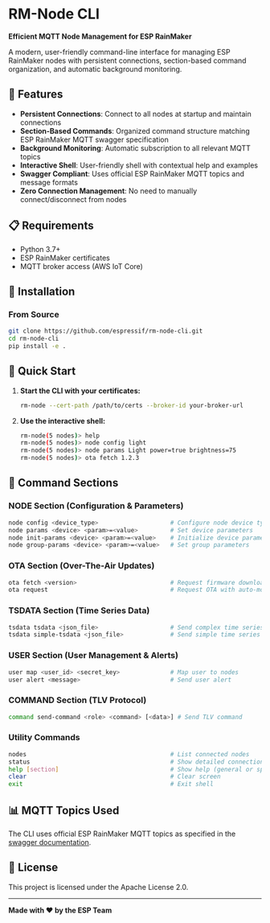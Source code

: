 # RM-Node CLI

**Efficient MQTT Node Management for ESP RainMaker**

A modern, user-friendly command-line interface for managing ESP RainMaker nodes with persistent connections, section-based command organization, and automatic background monitoring.

## 🚀 Features

- **Persistent Connections**: Connect to all nodes at startup and maintain connections
- **Section-Based Commands**: Organized command structure matching ESP RainMaker MQTT swagger specification
- **Background Monitoring**: Automatic subscription to all relevant MQTT topics
- **Interactive Shell**: User-friendly shell with contextual help and examples
- **Swagger Compliant**: Uses official ESP RainMaker MQTT topics and message formats
- **Zero Connection Management**: No need to manually connect/disconnect from nodes

## 📋 Requirements

- Python 3.7+
- ESP RainMaker certificates
- MQTT broker access (AWS IoT Core)

## 🔧 Installation

### From Source

```bash
git clone https://github.com/espressif/rm-node-cli.git
cd rm-node-cli
pip install -e .
```

## 🎯 Quick Start

1. **Start the CLI with your certificates:**
   ```bash
   rm-node --cert-path /path/to/certs --broker-id your-broker-url
   ```

2. **Use the interactive shell:**
   ```bash
   rm-node(5 nodes)> help
   rm-node(5 nodes)> node config light
   rm-node(5 nodes)> node params Light power=true brightness=75
   rm-node(5 nodes)> ota fetch 1.2.3
   ```

## 📖 Command Sections

### NODE Section (Configuration & Parameters)
```bash
node config <device_type>                    # Configure node device type
node params <device> <param>=<value>         # Set device parameters
node init-params <device> <param>=<value>    # Initialize device parameters
node group-params <device> <param>=<value>   # Set group parameters
```

### OTA Section (Over-The-Air Updates)
```bash
ota fetch <version>                          # Request firmware download
ota request                                  # Request OTA with auto-monitoring
```

### TSDATA Section (Time Series Data)
```bash
tsdata tsdata <json_file>                    # Send complex time series data
tsdata simple-tsdata <json_file>             # Send simple time series data
```

### USER Section (User Management & Alerts)
```bash
user map <user_id> <secret_key>              # Map user to nodes
user alert <message>                         # Send user alert
```

### COMMAND Section (TLV Protocol)
```bash
command send-command <role> <command> [<data>] # Send TLV command
```

### Utility Commands
```bash
nodes                                        # List connected nodes
status                                       # Show detailed connection status
help [section]                               # Show help (general or specific)
clear                                        # Clear screen
exit                                         # Exit shell
```

## 📊 MQTT Topics Used

The CLI uses official ESP RainMaker MQTT topics as specified in the [swagger documentation](https://swaggermqtt.rainmaker.espressif.com/).

## 📝 License

This project is licensed under the Apache License 2.0.

---

**Made with ❤️ by the ESP Team**
